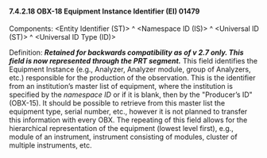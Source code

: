 #### 7.4.2.18 OBX-18 Equipment Instance Identifier (EI) 01479 

Components: &lt;Entity Identifier (ST)> ^ &lt;Namespace ID (IS)> ^ &lt;Universal ID (ST)> ^ &lt;Universal ID Type (ID)>

Definition: **_Retained for backwards compatibility as of v 2.7 only. This field is now represented through the PRT segment._** This field identifies the Equipment Instance (e.g., Analyzer, Analyzer module, group of Analyzers, etc.) responsible for the production of the observation. This is the identifier from an institution’s master list of equipment, where the institution is specified by the _namespace ID_ or if it is blank, then by the "Producer’s ID" (OBX-15). It should be possible to retrieve from this master list the equipment type, serial number, etc., however it is not planned to transfer this information with every OBX. The repeating of this field allows for the hierarchical representation of the equipment (lowest level first), e.g., module of an instrument, instrument consisting of modules, cluster of multiple instruments, etc.
